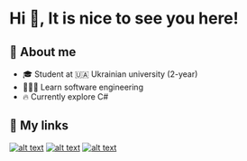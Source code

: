 # Hi :wave:, It is nice to see you here!
  
## :rocket: About me
   - :mortar_board: Student at :ukraine: Ukrainian university (2-year)
   - 🧑🏻‍💻 Learn software engineering
   - :fire: Currently explore C#
## :link: My links
<a href='https://github.com/YSecretY'>![ alt text ](https://img.shields.io/badge/GitHub-181717?style=for-the-badge&logo=GitHub)</a>
<a href='https://t.me/bogdan_hrachov'>![ alt text ](https://img.shields.io/badge/Telegram-26A5E4?style=for-the-badge&logo=Telegram)</a>
<a href='https://www.linkedin.com/in/bogdan-hrachov-190a0225a/'>![ alt text ](https://img.shields.io/badge/LinkedIn-0A66C2?style=for-the-badge&logo=LinkedIn)</a>
<!--
**YSecretY/YSecretY** is a ✨ _special_ ✨ repository because its `README.md` (this file) appears on your GitHub profile.

Here are some ideas to get you started:

- 🔭 I’m currently working on ...
- 🌱 I’m currently learning ...
- 👯 I’m looking to collaborate on ...
- 🤔 I’m looking for help with ...
- 💬 Ask me about ...
- 📫 How to reach me: ...
- 😄 Pronouns: ...
- ⚡ Fun fact: ...
-->
